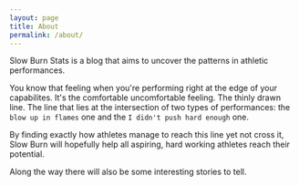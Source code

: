 ```yaml
---
layout: page
title: About
permalink: /about/
---
```


Slow Burn Stats is a blog that aims to uncover the patterns in athletic performances.

You know that feeling when you're performing right at the edge of your capabilites. It's the comfortable uncomfortable feeling. The thinly drawn line. The line that lies at the intersection of two types of performances: the `blow up in flames` one and the `I didn't push hard enough` one. 

By finding exactly how athletes manage to reach this line yet not cross it, Slow Burn will hopefully help all aspiring, hard working athletes reach their potential.

Along the way there will also be some interesting stories to tell.
